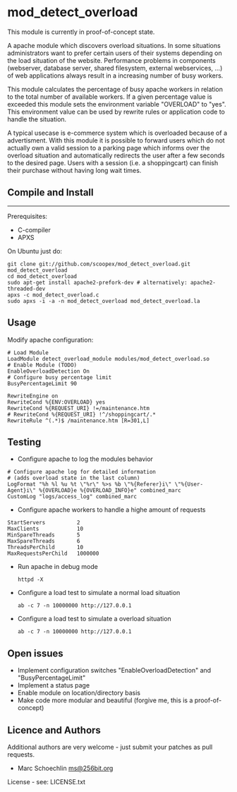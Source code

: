 mod_detect_overload
===================

This module is currently in proof-of-concept state.

A apache module which discovers overload situations.
In some situations administrators want to prefer certain users of their systems depending on the load situation 
of the website. Performance problems in components (webserver, database server, shared filesystem, external webservices, ...)
of web applications always result in a increasing number of busy workers. 

This module calculates the percentage of busy apache workers in relation to the total number 
of available workers. If a given percentage value is exceeded this module sets the environment variable "OVERLOAD" 
to "yes". This environment value can be used by rewrite rules or application code to handle the situation.

A typical usecase is e-commerce system which is overloaded because of a advertisment. With this module it is possible 
to forward users which do not actually own a valid session to a parking page which informs over the overload situation 
and automatically redirects the user after a few seconds to the desired page.
Users with a session (i.e. a shoppingcart) can finish their purchase without having long wait times.


## Compile and Install
-------------------

Prerequisites:
 * C-compiler
 * APXS

On Ubuntu just do:
```
git clone git://github.com/scoopex/mod_detect_overload.git mod_detect_overload
cd mod_detect_overload
sudo apt-get install apache2-prefork-dev # alternatively: apache2-threaded-dev
apxs -c mod_detect_overload.c
sudo apxs -i -a -n mod_detect_overload mod_detect_overload.la
```

Usage
-----

Modify apache configuration:
```
# Load Module
LoadModule detect_overload_module modules/mod_detect_overload.so
# Enable Module (TODO)
EnableOverloadDetection On
# Configure busy percentage limit
BusyPercentageLimit 90

RewriteEngine on
RewriteCond %{ENV:OVERLOAD} yes
RewriteCond %{REQUEST_URI} !=/maintenance.htm
# RewriteCond %{REQUEST_URI} !^/shoppingcart/.*
RewriteRule ^(.*)$ /maintenance.htm [R=301,L]
```

Testing
-----

 * Configure apache to log the modules behavior
 
```
# Configure apache log for detailed information
# (adds overload state in the last column)
LogFormat "%h %l %u %t \"%r\" %>s %b \"%{Referer}i\" \"%{User-Agent}i\" %{OVERLOAD}e %{OVERLOAD_INFO}e" combined_marc
CustomLog "logs/access_log" combined_marc
```
 * Configure apache workers to handle a highe amount of requests

```
StartServers          2
MaxClients            10
MinSpareThreads       5
MaxSpareThreads       6
ThreadsPerChild       10
MaxRequestsPerChild   1000000
```
 * Run apache in debug mode
   ```
   httpd -X
   ```
 * Configure a load test to simulate a normal load situation
   ```
   ab -c 7 -n 10000000 http://127.0.0.1
   ```
 * Configure a load test to simulate a overload situation
   ```
   ab -c 7 -n 10000000 http://127.0.0.1
   ```

Open issues
----------------
- Implement configuration switches "EnableOverloadDetection" and "BusyPercentageLimit"
- Implement a status page
- Enable module on location/directory basis
- Make code more modular and beautiful (forgive me, this is a proof-of-concept)

Licence and Authors
-------------------

Additional authors are very welcome - just submit your patches as pull requests.

 * Marc Schoechlin <ms@256bit.org>

License - see: LICENSE.txt

